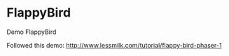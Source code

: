 # FlappyBird
Demo FlappyBird

Followed this demo: http://www.lessmilk.com/tutorial/flappy-bird-phaser-1
